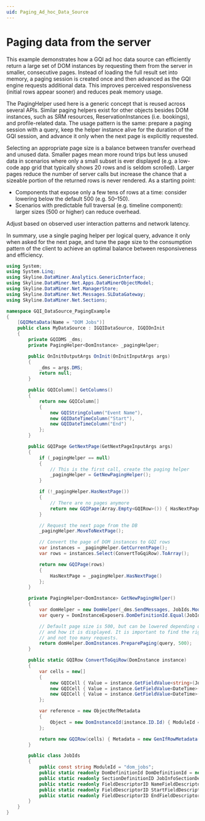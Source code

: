 ```yaml
---
uid: Paging_Ad_hoc_Data_Source
---
```


# Paging data from the server

This example demonstrates how a GQI ad hoc data source can efficiently return a large set of DOM instances by requesting them from the server in smaller, consecutive pages. Instead of loading the full result set into memory, a paging session is created once and then advanced as the GQI engine requests additional data. This improves perceived responsiveness (initial rows appear sooner) and reduces peak memory usage.

The PagingHelper used here is a generic concept that is reused across several APIs. Similar paging helpers exist for other objects besides DOM instances, such as SRM resources, ReservationInstances (i.e. bookings), and profile-related data. The usage pattern is the same: prepare a paging session with a query, keep the helper instance alive for the duration of the GQI session, and advance it only when the next page is explicitly requested.

Selecting an appropriate page size is a balance between transfer overhead and unused data. Smaller pages mean more round trips but less unused data in scenarios where only a small subset is ever displayed (e.g. a low-code app grid that typically shows 20 rows and is seldom scrolled). Larger pages reduce the number of server calls but increase the chance that a sizeable portion of the returned rows is never rendered. As a starting point:

- Components that expose only a few tens of rows at a time: consider lowering below the default 500 (e.g. 50–150).
- Scenarios with predictable full traversal (e.g. timeline component): larger sizes (500 or higher) can reduce overhead.

Adjust based on observed user interaction patterns and network latency.

In summary, use a single paging helper per logical query, advance it only when asked for the next page, and tune the page size to the consumption pattern of the client to achieve an optimal balance between responsiveness and efficiency.

```csharp
using System;
using System.Linq;
using Skyline.DataMiner.Analytics.GenericInterface;
using Skyline.DataMiner.Net.Apps.DataMinerObjectModel;
using Skyline.DataMiner.Net.ManagerStore;
using Skyline.DataMiner.Net.Messages.SLDataGateway;
using Skyline.DataMiner.Net.Sections;

namespace GQI_DataSource_PagingExample
{
    [GQIMetaData(Name = "DOM Jobs")]
    public class MyDataSource : IGQIDataSource, IGQIOnInit
    {
        private GQIDMS _dms;
        private PagingHelper<DomInstance> _pagingHelper;

        public OnInitOutputArgs OnInit(OnInitInputArgs args)
        {
            _dms = args.DMS;
            return null;
        }

        public GQIColumn[] GetColumns()
        {
            return new GQIColumn[]
            {
                new GQIStringColumn("Event Name"),
                new GQIDateTimeColumn("Start"),
                new GQIDateTimeColumn("End")
            };
        }

        public GQIPage GetNextPage(GetNextPageInputArgs args)
        {
            if (_pagingHelper == null)
            {
                // This is the first call, create the paging helper
                _pagingHelper = GetNewPagingHelper();
            }

            if (!_pagingHelper.HasNextPage())
            {
                // There are no pages anymore
                return new GQIPage(Array.Empty<GQIRow>()) { HasNextPage = false };
            }

            // Request the next page from the DB
            _pagingHelper.MoveToNextPage();

            // Convert the page of DOM instances to GQI rows
            var instances = _pagingHelper.GetCurrentPage();
            var rows = instances.Select(ConvertToGqiRow).ToArray();

            return new GQIPage(rows)
            {
                HasNextPage = _pagingHelper.HasNextPage()
            };
        }

        private PagingHelper<DomInstance> GetNewPagingHelper()
        {
            var domHelper = new DomHelper(_dms.SendMessages, JobIds.ModuleId);
            var query = DomInstanceExposers.DomDefinitionId.Equal(JobIds.DomDefinitionId.Id);

            // Default page size is 500, but can be lowered depending on the expected amount of data
            // and how it is displayed. It is important to find the right balance between small pages
            // and not too many requests.
            return domHelper.DomInstances.PreparePaging(query, 500); 
        }

        public static GQIRow ConvertToGqiRow(DomInstance instance)
        {
            var cells = new[]
            {
                new GQICell { Value = instance.GetFieldValue<string>(JobIds.JobInfoSectionDefinitionId, JobIds.NameFieldDescriptorId).Value },
                new GQICell { Value = instance.GetFieldValue<DateTime>(JobIds.JobInfoSectionDefinitionId, JobIds.StartFieldDescriptorId).Value.ToUniversalTime() },
                new GQICell { Value = instance.GetFieldValue<DateTime>(JobIds.JobInfoSectionDefinitionId, JobIds.EndFieldDescriptorId).Value.ToUniversalTime() }
            };

            var reference = new ObjectRefMetadata
            {
                Object = new DomInstanceId(instance.ID.Id) { ModuleId = JobIds.ModuleId }
            };

            return new GQIRow(cells) { Metadata = new GenIfRowMetadata(new[] { reference }) };
        }

        public class JobIds
        {
            public const string ModuleId = "dom_jobs";
            public static readonly DomDefinitionId DomDefinitionId = new DomDefinitionId(Guid.Parse("e37fa9ba-1d6a-4789-b85d-8190213f5be2"));
            public static readonly SectionDefinitionID JobInfoSectionDefinitionId = new SectionDefinitionID(Guid.Parse("0db4c52a-cbe1-46e4-8e0f-f76adde86819"));
            public static readonly FieldDescriptorID NameFieldDescriptorId = new FieldDescriptorID(Guid.Parse("01917961-b626-47df-887e-b5527da6c20a"));
            public static readonly FieldDescriptorID StartFieldDescriptorId = new FieldDescriptorID(Guid.Parse("a2cf5218-e595-464d-8700-141c3ef2ddfe"));
            public static readonly FieldDescriptorID EndFieldDescriptorId = new FieldDescriptorID(Guid.Parse("5a05e858-64c6-4101-b6b3-8527e68234d5"));
        }
    }
}
```
